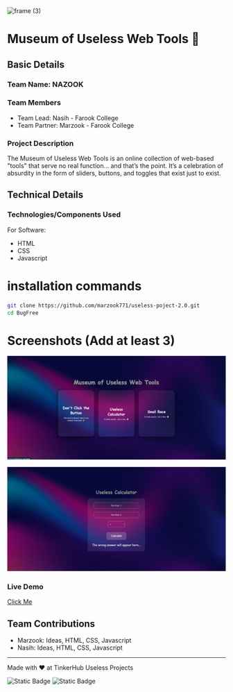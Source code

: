 <img width="3188" height="1202" alt="frame (3)" src="https://github.com/user-attachments/assets/517ad8e9-ad22-457d-9538-a9e62d137cd7" />


# Museum of Useless Web Tools 🎯


## Basic Details
### Team Name: NAZOOK


### Team Members
- Team Lead: Nasih - Farook College
- Team Partner: Marzook - Farook College

### Project Description
The Museum of Useless Web Tools is an online collection of web-based "tools" that serve no real function… and that’s the point. It’s a celebration of absurdity in the form of sliders, buttons, and toggles that exist just to exist.


## Technical Details
### Technologies/Components Used
For Software:
- HTML
- CSS
- Javascript


# installation commands
```bash
git clone https://github.com/marzook771/useless-poject-2.0.git
cd BugFree
```

# Screenshots (Add at least 3)
![Screenshot1](stickers/screenshot1.png)

![Screenshot2](stickers/screenshot2.png)

### Live Demo

[Click Me](https://marzook771.github.io/useless-poject-2.0/)


## Team Contributions
- Marzook: Ideas, HTML, CSS, Javascript
- Nasih: Ideas, HTML, CSS, Javascript

---
Made with ❤️ at TinkerHub Useless Projects 

![Static Badge](https://img.shields.io/badge/TinkerHub-24?color=%23000000&link=https%3A%2F%2Fwww.tinkerhub.org%2F)
![Static Badge](https://img.shields.io/badge/UselessProjects--25-25?link=https%3A%2F%2Fwww.tinkerhub.org%2Fevents%2FQ2Q1TQKX6Q%2FUseless%2520Projects)



